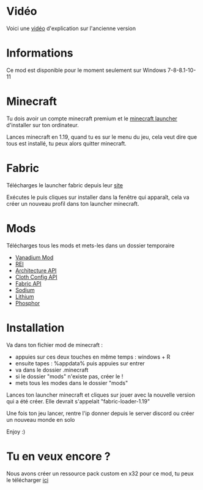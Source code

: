 # Vidéo

Voici une <a href="https://www.youtube.com/watch?v=-hX_PsVFtgQ&t=17s">vidéo</a> d'explication sur l'ancienne version

# Informations

Ce mod est disponible pour le moment seulement sur Windows 7-8-8.1-10-11

# Minecraft

Tu dois avoir un compte minecraft premium et le <a href="https://launcher.mojang.com/download/MinecraftInstaller.exe">minecraft launcher</a> d'installer sur ton ordinateur.

Lances minecraft en 1.19, quand tu es sur le menu du jeu, cela veut dire que tous est installé, tu peux alors quitter minecraft.

# Fabric

Télécharges le launcher fabric depuis leur <a href="https://maven.fabricmc.net/net/fabricmc/fabric-installer/0.11.0/fabric-installer-0.11.0.exe">site</a>

Exécutes le puis cliques sur installer dans la fenêtre qui apparaît, cela va créer un nouveau profil dans ton launcher minecraft.

# Mods

Télécharges tous les mods et mets-les dans un dossier temporaire

- <a href="https://github.com/nicofighter45/VanadiumMod/releases/latest">Vanadium Mod</a>
- <a href="https://www.curseforge.com/minecraft/mc-mods/roughly-enough-items/download/4167518/file">REI</a>
- <a href="https://www.curseforge.com/minecraft/mc-mods/architectury-api/download/4162334/file">Architecture API</a>
- <a href="https://www.curseforge.com/minecraft/mc-mods/cloth-config/download/4147098/file">Cloth Config API</a>
- <a href="https://www.curseforge.com/minecraft/mc-mods/fabric-api/download/4170872/file">Fabric API</a>
- <a href="https://www.curseforge.com/minecraft/mc-mods/sodium/download/4145281/file">Sodium</a>
- <a href="https://www.curseforge.com/minecraft/mc-mods/lithium/download/4151763/file">Lithium</a>
- <a href="https://www.curseforge.com/minecraft/mc-mods/phosphor/download/3832074/file">Phosphor</a>

# Installation

Va dans ton fichier mod de minecraft :
- appuies sur ces deux touches en même temps : windows + R
- ensuite tapes : %appdata% puis appuies sur entrer
- va dans le dossier .minecraft
- si le dossier "mods" n'existe pas, créer le !
- mets tous les modes dans le dossier "mods"

Lances ton launcher minecraft et cliques sur jouer avec la nouvelle version qui a été créer. Elle devrait s'appelait "fabric-loader-1.19"

Une fois ton jeu lancer, rentre l'ip donner depuis le server discord ou créer un nouveau monde en solo

Enjoy :)

# Tu en veux encore ?

Nous avons créer un ressource pack custom en x32 pour ce mod, tu peux le télécharger <a href="https://github.com/nicofighter45/VanadiumMod/releases/download/v1.5/Vanadium.Pack.x32.zip">ici</a>